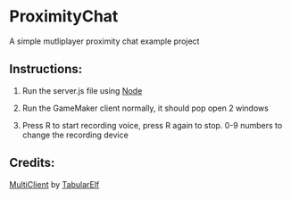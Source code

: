 # ProximityChat
A simple mutliplayer proximity chat example project

## Instructions:

1) Run the server.js file using [Node](https://nodejs.org/en)

2) Run the GameMaker client normally, it should pop open 2 windows

3) Press R to start recording voice, press R again to stop. 0-9 numbers to change the recording device

## Credits:
[MultiClient](https://github.com/tabularelf/multiclient) by [TabularElf](https://github.com/tabularelf)
